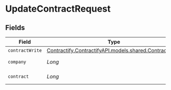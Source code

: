 # UpdateContractRequest


## Fields

| Field                                                                                          | Type                                                                                           | Required                                                                                       | Description                                                                                    |
| ---------------------------------------------------------------------------------------------- | ---------------------------------------------------------------------------------------------- | ---------------------------------------------------------------------------------------------- | ---------------------------------------------------------------------------------------------- |
| `contractWrite`                                                                                | [Contractify.ContractifyAPI.models.shared.ContractWrite](../../models/shared/ContractWrite.md) | :heavy_minus_sign:                                                                             | N/A                                                                                            |
| `company`                                                                                      | *Long*                                                                                         | :heavy_check_mark:                                                                             | Id of the company                                                                              |
| `contract`                                                                                     | *Long*                                                                                         | :heavy_check_mark:                                                                             | Id of the contract                                                                             |